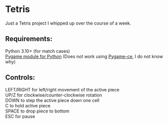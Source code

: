 # Tetris
Just a Tetris project I whipped up over the course of a week.

## Requirements:
Python 3.10+ (for match cases)\
[Pygame module for Python](https://www.pygame.org/) (Does not work using [Pygame-ce](https://pyga.me/), I do not know why)

## Controls:
LEFT/RIGHT for left/right movement of the active piece\
UP/Z for clockwise/counter-clockwise rotation\
DOWN to step the active piece down one cell\
C to hold active piece\
SPACE to drop piece to bottom\
ESC for pause
